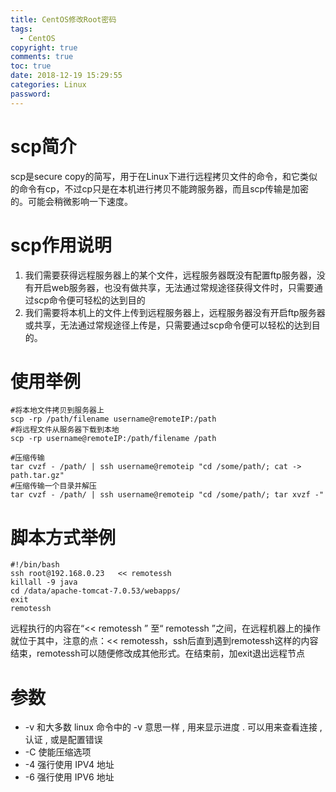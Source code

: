 ```yaml
---
title: CentOS修改Root密码
tags:
  - CentOS
copyright: true
comments: true
toc: true
date: 2018-12-19 15:29:55
categories: Linux
password:
---
```


# scp简介
scp是secure copy的简写，用于在Linux下进行远程拷贝文件的命令，和它类似的命令有cp，不过cp只是在本机进行拷贝不能跨服务器，而且scp传输是加密的。可能会稍微影响一下速度。

# scp作用说明
1. 我们需要获得远程服务器上的某个文件，远程服务器既没有配置ftp服务器，没有开启web服务器，也没有做共享，无法通过常规途径获得文件时，只需要通过scp命令便可轻松的达到目的
2. 我们需要将本机上的文件上传到远程服务器上，远程服务器没有开启ftp服务器或共享，无法通过常规途径上传是，只需要通过scp命令便可以轻松的达到目的。

# 使用举例
~~~
#将本地文件拷贝到服务器上
scp -rp /path/filename username@remoteIP:/path 
#将远程文件从服务器下载到本地
scp -rp username@remoteIP:/path/filename /path 

#压缩传输
tar cvzf - /path/ | ssh username@remoteip "cd /some/path/; cat -> path.tar.gz" 
#压缩传输一个目录并解压
tar cvzf - /path/ | ssh username@remoteip "cd /some/path/; tar xvzf -" 
~~~

# 脚本方式举例
~~~
#!/bin/bash  
ssh root@192.168.0.23   << remotessh  
killall -9 java  
cd /data/apache-tomcat-7.0.53/webapps/  
exit  
remotessh  
~~~
远程执行的内容在“<< remotessh ” 至“ remotessh ”之间，在远程机器上的操作就位于其中，注意的点：<< remotessh，ssh后直到遇到remotessh这样的内容结束，remotessh可以随便修改成其他形式。在结束前，加exit退出远程节点

# 参数
* -v 和大多数 linux 命令中的 -v 意思一样 , 用来显示进度 . 可以用来查看连接 , 认证 , 或是配置错误
* -C 使能压缩选项
* -4 强行使用 IPV4 地址
* -6 强行使用 IPV6 地址